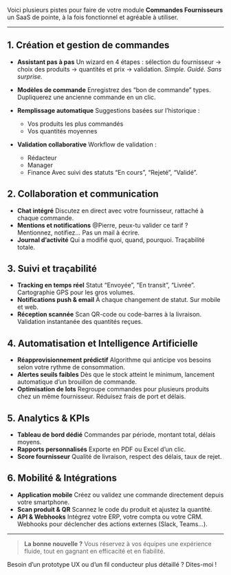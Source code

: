 Voici plusieurs pistes pour faire de votre module **Commandes Fournisseurs** un SaaS de pointe, à la fois fonctionnel et agréable à utiliser.

---

## 1. Création et gestion de commandes

* **Assistant pas à pas**
  Un wizard en 4 étapes : sélection du fournisseur → choix des produits → quantités et prix → validation.
  *Simple. Guidé. Sans surprise.*
* **Modèles de commande**
  Enregistrez des “bon de commande” types.
  Dupliquerez une ancienne commande en un clic.
* **Remplissage automatique**
  Suggestions basées sur l’historique :

  * Vos produits les plus commandés
  * Vos quantités moyennes
* **Validation collaborative**
  Workflow de validation :

  * Rédacteur
  * Manager
  * Finance
    Avec suivi des statuts “En cours”, “Rejeté”, “Validé”.

## 2. Collaboration et communication

* **Chat intégré**
  Discutez en direct avec votre fournisseur, rattaché à chaque commande.
* **Mentions et notifications**
  @Pierre, peux-tu valider ce tarif ?
  Mentionnez, notifiez… Pas un mail à écrire.
* **Journal d’activité**
  Qui a modifié quoi, quand, pourquoi.
  Traçabilité totale.

## 3. Suivi et traçabilité

* **Tracking en temps réel**
  Statut “Envoyée”, “En transit”, “Livrée”.
  Cartographie GPS pour les gros volumes.
* **Notifications push & email**
  À chaque changement de statut.
  Sur mobile et web.
* **Réception scannée**
  Scan QR-code ou code-barres à la livraison.
  Validation instantanée des quantités reçues.

## 4. Automatisation et Intelligence Artificielle

* **Réapprovisionnement prédictif**
  Algorithme qui anticipe vos besoins selon votre rythme de consommation.
* **Alertes seuils faibles**
  Dès que le stock atteint le minimum, lancement automatique d’un brouillon de commande.
* **Optimisation de lots**
  Regroupe commandes pour plusieurs produits chez un même fournisseur.
  Réduisez frais de port et délais.

## 5. Analytics & KPIs

* **Tableau de bord dédié**
  Commandes par période, montant total, délais moyens.
* **Rapports personnalisés**
  Exporte en PDF ou Excel d’un clic.
* **Score fournisseur**
  Qualité de livraison, respect des délais, taux de rejet.

## 6. Mobilité & Intégrations

* **Application mobile**
  Créez ou validez une commande directement depuis votre smartphone.
* **Scan produit & QR**
  Scannez le code du produit et ajustez la quantité.
* **API & Webhooks**
  Intégrez votre ERP, votre compta ou votre CRM.
  Webhooks pour déclencher des actions externes (Slack, Teams…).

---

> **La bonne nouvelle ?**
> Vous réservez à vos équipes une expérience fluide, tout en gagnant en efficacité et en fiabilité.

Besoin d’un prototype UX ou d’un fil conducteur plus détaillé ? Dites-moi !
